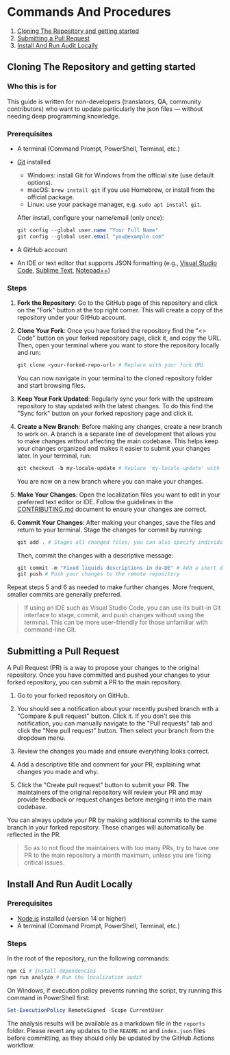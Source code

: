 # Commands And Procedures

1. [Cloning The Repository and getting started](#cloning-the-repository-and-getting-started)
2. [Submitting a Pull Request](#submitting-a-pull-request)
3. [Install And Run Audit Locally](#install-and-run-audit-locally)

## Cloning The Repository and getting started

### Who this is for

This guide is written for non-developers (translators, QA, community contributors) who want to update particularly the json files — without needing deep programming knowledge.

### Prerequisites

- A terminal (Command Prompt, PowerShell, Terminal, etc.)
- [Git](https://git-scm.com/downloads) installed

    - Windows: install Git for Windows from the official site (use default options).
    - macOS: `brew install git` if you use Homebrew, or install from the official package.
    - Linux: use your package manager, e.g. `sudo apt install git`.

    After install, configure your name/email (only once):
    ``` powershell
    git config --global user.name "Your Full Name"
    git config --global user.email "you@example.com"
    ```
- A GitHub account
- An IDE or text editor that supports JSON formatting (e.g., [Visual Studio Code](https://code.visualstudio.com/), [Sublime Text](https://www.sublimetext.com/), [Notepad++](https://notepad-plus-plus.org/downloads/))

### Steps

1. **Fork the Repository**: Go to the GitHub page of this repository and click on the "Fork" button at the top right corner. This will create a copy of the repository under your GitHub account.

2. **Clone Your Fork**: Once you have forked the repository find the "<> Code" button on your forked repository page, click it, and copy the URL.
Then, open your terminal where you want to store the repository locally and run:
   ``` powershell
   git clone <your-forked-repo-url> # Replace with your fork URL
   ```
    You can now navigate in your terminal to the cloned repository folder and start browsing files.

3. **Keep Your Fork Updated**: Regularly sync your fork with the upstream repository to stay updated with the latest changes. To do this find the "Sync fork" button on your forked repository page and click it.

4. **Create a New Branch**: Before making any changes, create a new branch to work on. A branch is a separate line of development that allows you to make changes without affecting the main codebase.
This helps keep your changes organized and makes it easier to submit your changes later. In your terminal, run:
   ``` powershell
   git checkout -b my-locale-update # Replace 'my-locale-update' with a descriptive branch name
   ```
   You are now on a new branch where you can make your changes.

5. **Make Your Changes**: Open the localization files you want to edit in your preferred text editor or IDE. Follow the guidelines in the [CONTRIBUTING.md](./CONTRIBUTING.md) document to ensure your changes are correct.

6. **Commit Your Changes**: After making your changes, save the files and return to your terminal. Stage the changes for commit by running:
   ``` powershell
   git add . # Stages all changed files; you can also specify individual files
   ```
   Then, commit the changes with a descriptive message:
   ``` powershell
   git commit -m "Fixed liquids descriptions in de-DE" # Add a short descriptive message: a message is always required and can be read by others
   git push # Push your changes to the remote repository
   ```
Repeat steps 5 and 6 as needed to make further changes. More frequent, smaller commits are generally preferred.

> If using an IDE such as Visual Studio Code, you can use its built-in Git interface to stage, commit, and push changes without using the terminal. This can be more user-friendly for those unfamiliar with command-line Git.

## Submitting a Pull Request

A Pull Request (PR) is a way to propose your changes to the original repository. Once you have committed and pushed your changes to your forked repository, you can submit a PR to the main repository.

1. Go to your forked repository on GitHub.

2. You should see a notification about your recently pushed branch with a "Compare & pull request" button. Click it. If you don't see this notification, you can manually navigate to the "Pull requests" tab and click the "New pull request" button. Then select your branch from the dropdown menu.

3. Review the changes you made and ensure everything looks correct.

4. Add a descriptive title and comment for your PR, explaining what changes you made and why.

5. Click the "Create pull request" button to submit your PR.
The maintainers of the original repository will review your PR and may provide feedback or request changes before merging it into the main codebase.

You can always update your PR by making additional commits to the same branch in your forked repository. These changes will automatically be reflected in the PR.

> So as to not flood the maintainers with too many PRs, try to have one PR to the main repository a month maximum, unless you are fixing critical issues.

## Install And Run Audit Locally

### Prerequisites

- [Node.js](https://nodejs.org/en/download/) installed (version 14 or higher)
- A terminal (Command Prompt, PowerShell, Terminal, etc.)

### Steps

In the root of the repository, run the following commands:
``` powershell
npm ci # Install dependencies
npm run analyze # Run the localization audit
```

On Windows, if execution policy prevents running the script, try running this command in PowerShell first:

``` powershell
Set-ExecutionPolicy RemoteSigned -Scope CurrentUser
```
The analysis results will be available as a markdown file in the `reports` folder. Please revert any updates to the `README.md` and `index.json` files before committing, as they should only be updated by the GitHub Actions workflow.